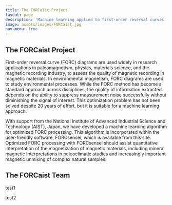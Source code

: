 ```yaml
---
title: The FORCaist Project
layout: page
description: 'Machine learning applied to first-order reversal curves'
image: assets/images/FORCaist.jpg
nav-menu: true
---
```


<h2>The FORCaist Project</h2>

<p>First-order reversal curve (FORC) diagrams are used widely in research applications in paleomagnetism, physics, materials science, and the magnetic recording industry, to assess the quality of magnetic recording in magnetic materials. In environmental magnetism, FORC diagrams are used to study environmental processes. While the FORC method has become a standard approach across disciplines, the quality of information extracted depends on the ability to suppress measurement noise successfully without diminishing the signal of interest. This optimization problem has not been solved despite 20 years of effort, but it is suitable for a machine learning approach.</p> 
 
<p>With support from the National Institute of Advanced Industrial Science and Technology (AIST), Japan, we have developed a machine learning algorithm for optimized FORC processing. This algorithm is incorporated within the user-friendly software, FORCsensei, which is available from this site. Optimized FORC processing with FORCsensei should assist quantitative interpretation of the magnetization of magnetic materials, including mineral magnetic interpretations in paleoclimatic studies and increasingly important magnetic unmixing of complex natural samples.</p>

<h2>The FORCaist Team</h2>
<p>test1</p>
<p>test2</p>

